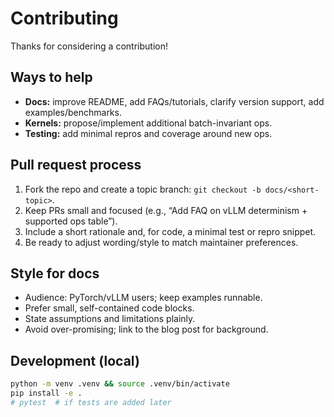 # Contributing

Thanks for considering a contribution!

## Ways to help
- **Docs:** improve README, add FAQs/tutorials, clarify version support, add examples/benchmarks.
- **Kernels:** propose/implement additional batch-invariant ops.
- **Testing:** add minimal repros and coverage around new ops.

## Pull request process
1. Fork the repo and create a topic branch: `git checkout -b docs/<short-topic>`.
2. Keep PRs small and focused (e.g., “Add FAQ on vLLM determinism + supported ops table”).
3. Include a short rationale and, for code, a minimal test or repro snippet.
4. Be ready to adjust wording/style to match maintainer preferences.

## Style for docs
- Audience: PyTorch/vLLM users; keep examples runnable.
- Prefer small, self-contained code blocks.
- State assumptions and limitations plainly.
- Avoid over-promising; link to the blog post for background.

## Development (local)
```bash
python -m venv .venv && source .venv/bin/activate
pip install -e .
# pytest  # if tests are added later
